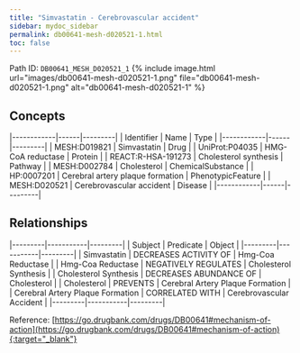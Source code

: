 ```yaml
---
title: "Simvastatin - Cerebrovascular accident"
sidebar: mydoc_sidebar
permalink: db00641-mesh-d020521-1.html
toc: false 
---
```



Path ID: `DB00641_MESH_D020521_1`
{% include image.html url="images/db00641-mesh-d020521-1.png" file="db00641-mesh-d020521-1.png" alt="db00641-mesh-d020521-1" %}

## Concepts

|------------|------|---------|
| Identifier | Name | Type    |
|------------|------|---------|
| MESH:D019821 | Simvastatin | Drug |
| UniProt:P04035 | HMG-CoA reductase | Protein |
| REACT:R-HSA-191273 | Cholesterol synthesis | Pathway |
| MESH:D002784 | Cholesterol | ChemicalSubstance |
| HP:0007201 | Cerebral artery plaque formation | PhenotypicFeature |
| MESH:D020521 | Cerebrovascular accident | Disease |
|------------|------|---------|

## Relationships

|---------|-----------|---------|
| Subject | Predicate | Object  |
|---------|-----------|---------|
| Simvastatin | DECREASES ACTIVITY OF | Hmg-Coa Reductase |
| Hmg-Coa Reductase | NEGATIVELY REGULATES | Cholesterol Synthesis |
| Cholesterol Synthesis | DECREASES ABUNDANCE OF | Cholesterol |
| Cholesterol | PREVENTS | Cerebral Artery Plaque Formation |
| Cerebral Artery Plaque Formation | CORRELATED WITH | Cerebrovascular Accident |
|---------|-----------|---------|

Reference: [https://go.drugbank.com/drugs/DB00641#mechanism-of-action](https://go.drugbank.com/drugs/DB00641#mechanism-of-action){:target="_blank"}